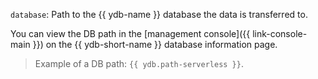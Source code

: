 `database`: Path to the {{ ydb-name }} database the data is transferred to.

  You can view the DB path in the [management console]({{ link-console-main }}) on the {{ ydb-short-name }} database information page.

  > Example of a DB path: `{{ ydb.path-serverless }}`.

